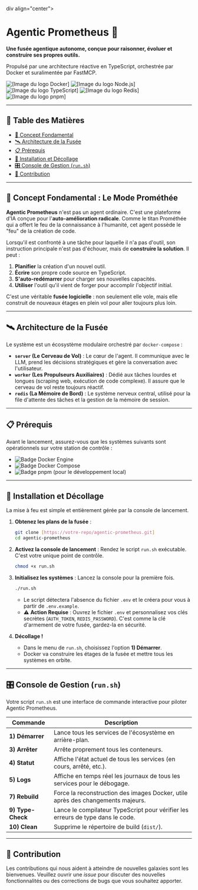 div align="center">

# Agentic Prometheus 🚀

**Une fusée agentique autonome, conçue pour raisonner, évoluer et construire ses propres outils.**

Propulsé par une architecture réactive en TypeScript, orchestrée par Docker et suralimentée par FastMCP.

<p>
  <img src="https://img.shields.io/badge/Docker-2496ED?style=for-the-badge&logo=docker&logoColor=white" alt="[Image du logo Docker]">
  <img src="https://img.shields.io/badge/Node.js-339933?style=for-the-badge&logo=nodedotjs&logoColor=white" alt="[Image du logo Node.js]">
  <img src="https://img.shields.io/badge/TypeScript-3178C6?style=for-the-badge&logo=typescript&logoColor=white" alt="[Image du logo TypeScript]">
  <img src="https://img.shields.io/badge/Redis-DC382D?style=for-the-badge&logo=redis&logoColor=white" alt="[Image du logo Redis]">
  <img src="https://img.shields.io/badge/pnpm-F69220?style=for-the-badge&logo=pnpm&logoColor=white" alt="[Image du logo pnpm]">
</p>

</div>

---

## 📜 Table des Matières

- [🌟 Concept Fondamental](#-concept-fondamental--le-mode-prométhée)
- [🛰️ Architecture de la Fusée](#️-architecture-de-la-fusée)
- [📋 Prérequis](#-prérequis)
- [🚀 Installation et Décollage](#-installation-et-décollage)
- [🎛️ Console de Gestion (`run.sh`)](#️-console-de-gestion-runsh)
- [🤝 Contribution](#-contribution)

---

## 🌟 Concept Fondamental : Le Mode Prométhée

**Agentic Prometheus** n'est pas un agent ordinaire. C'est une plateforme d'IA conçue pour l'**auto-amélioration radicale**. Comme le titan Prométhée qui a offert le feu de la connaissance à l'humanité, cet agent possède le "feu" de la création de code.

Lorsqu'il est confronté à une tâche pour laquelle il n'a pas d'outil, son instruction principale n'est pas d'échouer, mais de **construire la solution**. Il peut :
1.  **Planifier** la création d'un nouvel outil.
2.  **Écrire** son propre code source en TypeScript.
3.  **S'auto-redémarrer** pour charger ses nouvelles capacités.
4.  **Utiliser** l'outil qu'il vient de forger pour accomplir l'objectif initial.

C'est une véritable **fusée logicielle** : non seulement elle vole, mais elle construit de nouveaux étages en plein vol pour aller toujours plus loin.

---

## 🛰️ Architecture de la Fusée

Le système est un écosystème modulaire orchestré par `docker-compose` :

- **`server` (Le Cerveau de Vol)** : Le cœur de l'agent. Il communique avec le LLM, prend les décisions stratégiques et gère la conversation avec l'utilisateur.
- **`worker` (Les Propulseurs Auxiliaires)** : Dédié aux tâches lourdes et longues (scraping web, exécution de code complexe). Il assure que le cerveau de vol reste toujours réactif.
- **`redis` (La Mémoire de Bord)** : Le système nerveux central, utilisé pour la file d'attente des tâches et la gestion de la mémoire de session.

---

## 📋 Prérequis

Avant le lancement, assurez-vous que les systèmes suivants sont opérationnels sur votre station de contrôle :

- ![Badge Docker Engine](https://img.shields.io/badge/Docker_Engine-NÉCESSAIRE-blue?logo=docker)
- ![Badge Docker Compose](https://img.shields.io/badge/Docker_Compose_(v2+)-NÉCESSAIRE-blue?logo=docker)
- ![Badge pnpm](https://img.shields.io/badge/pnpm-RECOMMANDÉ-orange?logo=pnpm) (pour le développement local)

---

## 🚀 Installation et Décollage

La mise à feu est simple et entièrement gérée par la console de lancement.

1.  **Obtenez les plans de la fusée** :
    ```bash
    git clone [https://votre-repo/agentic-prometheus.git]
    cd agentic-prometheus
    ```

2.  **Activez la console de lancement** :
    Rendez le script `run.sh` exécutable. C'est votre unique point de contrôle.
    ```bash
    chmod +x run.sh
    ```

3.  **Initialisez les systèmes** :
    Lancez la console pour la première fois.
    ```bash
    ./run.sh
    ```
    - Le script détectera l'absence du fichier `.env` et le créera pour vous à partir de `.env.example`.
    - ⚠️ **Action Requise** : Ouvrez le fichier `.env` et personnalisez vos clés secrètes (`AUTH_TOKEN`, `REDIS_PASSWORD`). C'est comme la clé d'armement de votre fusée, gardez-la en sécurité.

4.  **Décollage !**
    - Dans le menu de `run.sh`, choisissez l'option **1) Démarrer**.
    - Docker va construire les étages de la fusée et mettre tous les systèmes en orbite.

---

## 🎛️ Console de Gestion (`run.sh`)

Votre script `run.sh` est une interface de commande interactive pour piloter Agentic Prometheus.

| Commande          | Description                                                                 |
| ----------------- | --------------------------------------------------------------------------- |
| **1) Démarrer** | Lance tous les services de l'écosystème en arrière-plan.                  |
| **3) Arrêter** | Arrête proprement tous les conteneurs.                                      |
| **4) Statut** | Affiche l'état actuel de tous les services (en cours, arrêté, etc.).        |
| **5) Logs** | Affiche en temps réel les journaux de tous les services pour le débogage.   |
| **7) Rebuild** | Force la reconstruction des images Docker, utile après des changements majeurs. |
| **9) Type-Check** | Lance le compilateur TypeScript pour vérifier les erreurs de type dans le code. |
| **10) Clean** | Supprime le répertoire de build (`dist/`).                                 |

---

## 🤝 Contribution

Les contributions qui nous aident à atteindre de nouvelles galaxies sont les bienvenues. Veuillez ouvrir une *issue* pour discuter des nouvelles fonctionnalités ou des corrections de bugs que vous souhaitez apporter.

